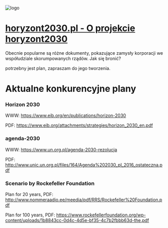 ![logo](https://logo.horyzont2030.pl/1/cover.png)

# [horyzont2030.pl - O projekcie horyzont2030](https://www.horyzont2030.pl/)

Obecnie popularne są różne dokumenty, pokazujące zamysły korporacji we współudziale skorumpowanych rządów.
Jak się bronić?

potrzebny jest plan, zapraszam do jego tworzenia.


# Aktualne konkurencyjne plany

### Horizon 2030

WWW:
https://www.eib.org/en/publications/horizon-2030

PDF:
https://www.eib.org/attachments/strategies/horizon_2030_en.pdf


### agenda-2030
WWW:
https://www.un.org.pl/agenda-2030-rezolucja

PDF:
http://www.unic.un.org.pl/files/164/Agenda%202030_pl_2016_ostateczna.pdf


### Scenario by Rockefeller Foundation

Plan for 20 years,
PDF:
http://www.nommeraadio.ee/meedia/pdf/RRS/Rockefeller%20Foundation.pdf

Plan for 100 years,
PDF:
https://www.rockefellerfoundation.org/wp-content/uploads/1b8843cc-0d4c-4d5e-bf35-4c7b2fbbb63d-the.pdf
